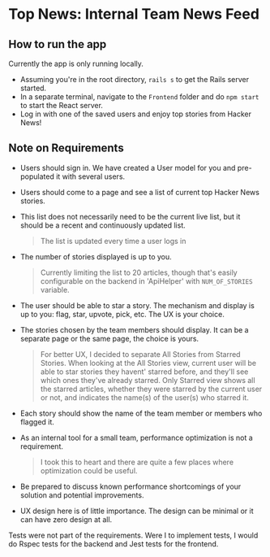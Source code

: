 # Top News: Internal Team News Feed

## How to run the app

Currently the app is only running locally.
* Assuming you're in the root directory, `rails s` to get the Rails server started. 
* In a separate terminal, navigate to the `Frontend` folder and do `npm start` to start the React server.
* Log in with one of the saved users and enjoy top stories from Hacker News!

## Note on Requirements

* Users should sign in. We have created a User model for you and pre-populated it with several users.
* Users should come to a page and see a list of current top Hacker News stories.
* This list does not necessarily need to be the current live list, but it should be a recent and continuously updated list.
    > The list is updated every time a user logs in

* The number of stories displayed is up to you.
    > Currently limiting the list to 20 articles, though that's easily configurable on the backend in 'ApiHelper' with `NUM_OF_STORIES` variable.

* The user should be able to star a story. The mechanism and display is up to you: flag, star, upvote, pick, etc. The UX is your choice.
* The stories chosen by the team members should display. It can be a separate page or the same page, the choice is yours.
    > For better UX, I decided to separate All Stories from Starred Stories. When looking at the All Stories view, current user will be able to star stories 
    > they havent' starred before, and they'll see which ones they've already starred. 
    > Only Starred view shows all the starred articles, whether they were starred by the current user or not, and indicates the name(s) of the user(s) who starred it.

* Each story should show the name of the team member or members who flagged it.
* As an internal tool for a small team, performance optimization is not a requirement.
    > I took this to heart and there are quite a few places where optimization could be useful.

* Be prepared to discuss known performance shortcomings of your solution and potential improvements.
* UX design here is of little importance. The design can be minimal or it can have zero design at all.

Tests were not part of the requirements. Were I to implement tests, I would do Rspec tests for the backend and Jest tests for the frontend.